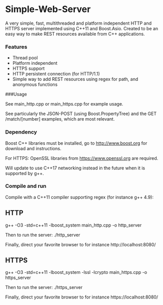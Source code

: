 Simple-Web-Server
=================

A very simple, fast, multithreaded and platform independent HTTP and HTTPS server implemented using C++11 and Boost.Asio. Created to be an easy way to make REST resources available from C++ applications. 

### Features

* Thread pool
* Platform independent
* HTTPS support
* HTTP persistent connection (for HTTP/1.1)
* Simple way to add REST resources using regex for path, and anonymous functions

###Usage

See main_http.cpp or main_https.cpp for example usage. 

See particularly the JSON-POST (using Boost.PropertyTree) and the GET /match/[number] examples, which are most relevant.

### Dependency

Boost C++ libraries must be installed, go to http://www.boost.org for download and instructions. 

For HTTPS: OpenSSL libraries from https://www.openssl.org are required. 

Will update to use C++17 networking instead in the future when it is supported by g++. 

### Compile and run

Compile with a C++11 compiler supporting regex (for instance g++ 4.9):

## HTTP

g++ -O3 -std=c++11 -lboost_system main_http.cpp -o http_server

Then to run the server: ./http_server

Finally, direct your favorite browser to for instance http://localhost:8080/

## HTTPS

g++ -O3 -std=c++11 -lboost_system -lssl -lcrypto main_https.cpp -o https_server

Then to run the server: ./https_server

Finally, direct your favorite browser to for instance https://localhost:8080/

